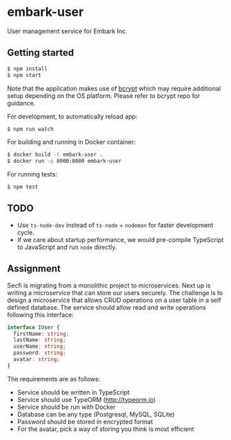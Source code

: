# embark-user

User management service for Embark Inc.

## Getting started

```sh
$ npm install
$ npm start
```

Note that the application makes use of [bcrypt](https://github.com/kelektiv/node.bcrypt.js/) which
may require additional setup depending on the OS platform. Please refer to bcrypt repo for
guidance.

For development, to automatically reload app:

```sh
$ npm run watch
```

For building and running in Docker container:

```sh
$ docker build -t embark-user .
$ docker run -p 8000:8000 embark-user
```

For running tests:

```sh
$ npm test
```

## TODO

* Use `ts-node-dev` instead of `ts-node` + `nodemon` for faster development cycle.
* If we care about startup performance, we would pre-compile TypeScript to JavaScript and run
  `node` directly.

## Assignment

Secfi is migrating from a monolithic project to microservices. Next up is writing a microservice that can store our users securely. The challenge is to design a microservice that allows CRUD operations on a user table in a self defined database. The service should allow read and write operations following this interface:

```ts
interface IUser {
  firstName: string;
  lastName: string;
  userName: string;
  password: string;
  avatar: string;
}
```

The requirements are as follows:

- Service should be written in TypeScript
- Service should use TypeORM (http://typeorm.io)
- Service should be run with Docker
- Database can be any type (Postgresql, MySQL, SQLite)
- Password should be stored in encrypted format
- For the avatar, pick a way of storing you think is most efficient

